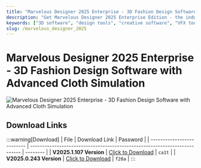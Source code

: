 ```yaml
---
title: "Marvelous Designer 2025 Enterprise - 3D Fashion Design Software with Advanced Cloth Simulation"
description: "Get Marvelous Designer 2025 Enterprise Edition - the industry-leading 3D fashion design software with advanced cloth simulation. Create realistic garments with intuitive tools."
keywords: ["3D software", "design tools", "creative software", "VFX tools"]
slug: /marvelous_designer_2025
---
```

<!--Above is frontmatter Part-generate depend on content meet Google Seo, you need to balance automation efficiency with Google’s core ranking factors—especially E-E-A-T (Experience, Expertise, Authoritativeness, Trustworthiness), -->

<!--First Part-This is Title -->
# Marvelous Designer 2025 Enterprise - 3D Fashion Design Software with Advanced Cloth Simulation

<!--Second Part-This is First Banner -->
![Marvelous Designer 2025 Enterprise - 3D Fashion Design Software with Advanced Cloth Simulation](https://www.gfxcamp.com/wp-content/uploads/2025/05/Marvelous-Designer-2025.jpg)

## Download Links

:::warning[Download]
| File                       | Download Link                                                              | Password |
| -------------------------- | -------------------------------------------------------------------------- | -------- |
| **V2025.1.107 Version**    | [Click to Download](https://pan.baidu.com/s/1Ns5-fo91jR1uk-PlvKDGcA?pwd=ca1t) | `ca1t`   |
| **V2025.0.243 Version**    | [Click to Download](https://pan.baidu.com/s/1H8F4Jw0DdohPItZRbn6NoQ?pwd=f28a) | `f28a`   |
:::

